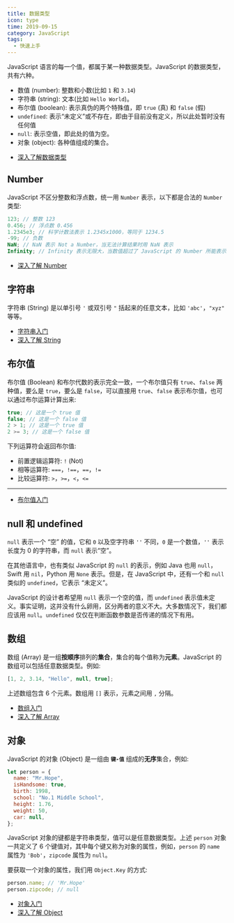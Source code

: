 ```yaml
---
title: 数据类型
icon: type
time: 2019-09-15
category: JavaScript
tags:
  - 快速上手
---
```


JavaScript 语言的每一个值，都属于某一种数据类型。JavaScript 的数据类型，共有六种。

- 数值 (number): 整数和小数(比如 `1` 和 `3.14`)
- 字符串 (string): 文本(比如 `Hello World`)。
- 布尔值 (boolean): 表示真伪的两个特殊值，即 `true` (真) 和 `false` (假)
- `undefined`: 表示“未定义”或不存在，即由于目前没有定义，所以此处暂时没有任何值
- `null`: 表示空值，即此处的值为空。
- 对象 (object): 各种值组成的集合。

<!-- more -->

- [深入了解数据类型](../types/README.md)

## Number

JavaScript 不区分整数和浮点数，统一用 `Number` 表示，以下都是合法的 `Number` 类型:

```js
123; // 整数 123
0.456; // 浮点数 0.456
1.2345e3; // 科学计数法表示 1.2345x1000，等同于 1234.5
-99; // 负数
NaN; // NaN 表示 Not a Number，当无法计算结果时用 NaN 表示
Infinity; // Infinity 表示无限大，当数值超过了 JavaScript 的 Number 所能表示的最大值时，就表示为 Infinity
```

- [深入了解 Number](../types/number.md)

## 字符串

字符串 (String) 是以单引号 `'` 或双引号 `"` 括起来的任意文本，比如 `'abc'`，`"xyz"` 等等。

- [字符串入门](string.md)
- [深入了解 String](../types/string.md)

## 布尔值

布尔值 (Boolean) 和布尔代数的表示完全一致，一个布尔值只有 `true`、`false` 两种值，要么是 `true`，要么是 `false`，可以直接用 `true`、`false` 表示布尔值，也可以通过布尔运算计算出来:

```js
true; // 这是一个 true 值
false; // 这是一个 false 值
2 > 1; // 这是一个 true 值
2 >= 3; // 这是一个 false 值
```

下列运算符会返回布尔值:

- 前置逻辑运算符: `!` (Not)
- 相等运算符: `===`，`!==`，`==`，`!=`
- 比较运算符: `>`，`>=`，`<`，`<=`

---

- [布尔值入门](boolean.md)

## null 和 undefined

`null` 表示一个 “空” 的值，它和 `0` 以及空字符串 `''` 不同，`0` 是一个数值，`''` 表示长度为 0 的字符串，而 `null` 表示“空”。

在其他语言中，也有类似 JavaScript 的 `null` 的表示，例如 Java 也用 `null`，Swift 用 `nil`，Python 用 `None` 表示。但是，在 JavaScript 中，还有一个和 `null` 类似的 `undefined`，它表示 “未定义”。

JavaScript 的设计者希望用 `null` 表示一个空的值，而 `undefined` 表示值未定义。事实证明，这并没有什么卵用，区分两者的意义不大。大多数情况下，我们都应该用 `null`。`undefined` 仅仅在判断函数参数是否传递的情况下有用。

## 数组

数组 (Array) 是一组**按顺序**排列的**集合**，集合的每个值称为**元素**。JavaScript 的数组可以包括任意数据类型。例如:

```js
[1, 2, 3.14, "Hello", null, true];
```

上述数组包含 6 个元素。数组用 `[]` 表示，元素之间用 `,` 分隔。

- [数组入门](array.md)
- [深入了解 Array](../types/array.md)

## 对象

JavaScript 的对象 (Object) 是一组由 **`键-值`** 组成的**无序**集合，例如:

```js
let person = {
  name: "Mr.Hope",
  isHandsome: true,
  birth: 1998,
  school: "No.1 Middle School",
  height: 1.76,
  weight: 50,
  car: null,
};
```

JavaScript 对象的键都是字符串类型，值可以是任意数据类型。上述 `person` 对象一共定义了 6 个键值对，其中每个键又称为对象的属性，例如，`person` 的 `name` 属性为 `'Bob'`，`zipcode` 属性为 `null`。

要获取一个对象的属性，我们用 `Object.Key` 的方式:

```js
person.name; // 'Mr.Hope'
person.zipcode; // null
```

- [对象入门](object.md)
- [深入了解 Object](../types/object.md)
